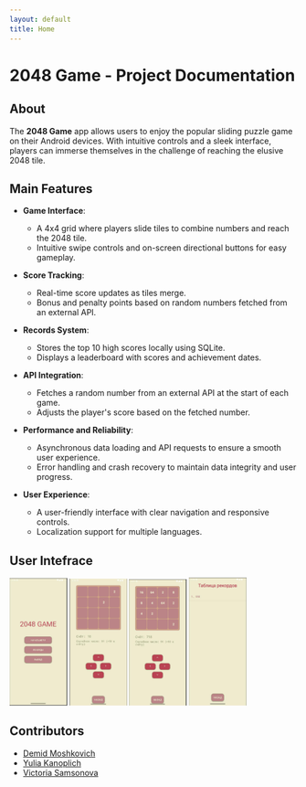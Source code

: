 ```yaml
---
layout: default
title: Home
---
```


# 2048 Game - Project Documentation
## About

The **2048 Game** app allows users to enjoy the popular sliding puzzle game on their Android devices. With intuitive controls and a sleek interface, players can immerse themselves in the challenge of reaching the elusive 2048 tile.

## Main Features

- **Game Interface**: 
  - A 4x4 grid where players slide tiles to combine numbers and reach the 2048 tile.
  - Intuitive swipe controls and on-screen directional buttons for easy gameplay.

- **Score Tracking**:
  - Real-time score updates as tiles merge.
  - Bonus and penalty points based on random numbers fetched from an external API.

- **Records System**:
  - Stores the top 10 high scores locally using SQLite.
  - Displays a leaderboard with scores and achievement dates.

- **API Integration**:
  - Fetches a random number from an external API at the start of each game.
  - Adjusts the player's score based on the fetched number.

- **Performance and Reliability**:
  - Asynchronous data loading and API requests to ensure a smooth user experience.
  - Error handling and crash recovery to maintain data integrity and user progress.

- **User Experience**:
  - A user-friendly interface with clear navigation and responsive controls.
  - Localization support for multiple languages.

## User Intefrace

<img src="https://github.com/fpmi-pmvs2025/pmvs11b-lab8-pickme-team/blob/main/docs/pics/start.jpg" alt="start" width="20%" />
<img src="https://github.com/fpmi-pmvs2025/pmvs11b-lab8-pickme-team/blob/main/docs/pics/game2.jpg" alt="game example" width="20%" />
<img src="https://github.com/fpmi-pmvs2025/pmvs11b-lab8-pickme-team/blob/main/docs/pics/game1.jpg" alt="game example 2" width="20%" />
<img src="https://github.com/fpmi-pmvs2025/pmvs11b-lab8-pickme-team/blob/main/docs/pics/records.jpg" alt="records table" width="20%" />

## Contributors
* [Demid Moshkovich](https://github.com/IronGunYT)
* [Yulia Kanoplich](https://github.com/Juliet165)
* [Victoria Samsonova](https://github.com/victoriaSamsonovaaa)
